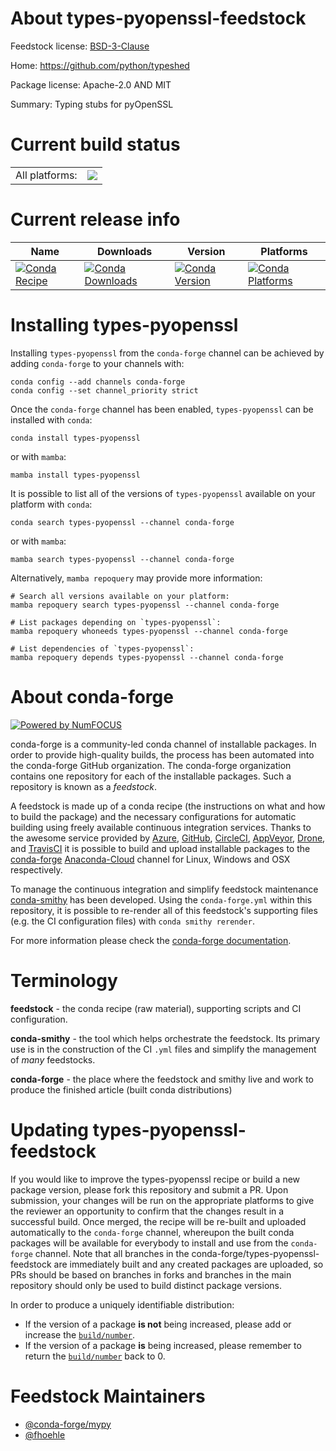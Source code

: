 About types-pyopenssl-feedstock
===============================

Feedstock license: [BSD-3-Clause](https://github.com/conda-forge/types-pyopenssl-feedstock/blob/main/LICENSE.txt)

Home: https://github.com/python/typeshed

Package license: Apache-2.0 AND MIT

Summary: Typing stubs for pyOpenSSL

Current build status
====================


<table><tr><td>All platforms:</td>
    <td>
      <a href="https://dev.azure.com/conda-forge/feedstock-builds/_build/latest?definitionId=13199&branchName=main">
        <img src="https://dev.azure.com/conda-forge/feedstock-builds/_apis/build/status/types-pyopenssl-feedstock?branchName=main">
      </a>
    </td>
  </tr>
</table>

Current release info
====================

| Name | Downloads | Version | Platforms |
| --- | --- | --- | --- |
| [![Conda Recipe](https://img.shields.io/badge/recipe-types--pyopenssl-green.svg)](https://anaconda.org/conda-forge/types-pyopenssl) | [![Conda Downloads](https://img.shields.io/conda/dn/conda-forge/types-pyopenssl.svg)](https://anaconda.org/conda-forge/types-pyopenssl) | [![Conda Version](https://img.shields.io/conda/vn/conda-forge/types-pyopenssl.svg)](https://anaconda.org/conda-forge/types-pyopenssl) | [![Conda Platforms](https://img.shields.io/conda/pn/conda-forge/types-pyopenssl.svg)](https://anaconda.org/conda-forge/types-pyopenssl) |

Installing types-pyopenssl
==========================

Installing `types-pyopenssl` from the `conda-forge` channel can be achieved by adding `conda-forge` to your channels with:

```
conda config --add channels conda-forge
conda config --set channel_priority strict
```

Once the `conda-forge` channel has been enabled, `types-pyopenssl` can be installed with `conda`:

```
conda install types-pyopenssl
```

or with `mamba`:

```
mamba install types-pyopenssl
```

It is possible to list all of the versions of `types-pyopenssl` available on your platform with `conda`:

```
conda search types-pyopenssl --channel conda-forge
```

or with `mamba`:

```
mamba search types-pyopenssl --channel conda-forge
```

Alternatively, `mamba repoquery` may provide more information:

```
# Search all versions available on your platform:
mamba repoquery search types-pyopenssl --channel conda-forge

# List packages depending on `types-pyopenssl`:
mamba repoquery whoneeds types-pyopenssl --channel conda-forge

# List dependencies of `types-pyopenssl`:
mamba repoquery depends types-pyopenssl --channel conda-forge
```


About conda-forge
=================

[![Powered by
NumFOCUS](https://img.shields.io/badge/powered%20by-NumFOCUS-orange.svg?style=flat&colorA=E1523D&colorB=007D8A)](https://numfocus.org)

conda-forge is a community-led conda channel of installable packages.
In order to provide high-quality builds, the process has been automated into the
conda-forge GitHub organization. The conda-forge organization contains one repository
for each of the installable packages. Such a repository is known as a *feedstock*.

A feedstock is made up of a conda recipe (the instructions on what and how to build
the package) and the necessary configurations for automatic building using freely
available continuous integration services. Thanks to the awesome service provided by
[Azure](https://azure.microsoft.com/en-us/services/devops/), [GitHub](https://github.com/),
[CircleCI](https://circleci.com/), [AppVeyor](https://www.appveyor.com/),
[Drone](https://cloud.drone.io/welcome), and [TravisCI](https://travis-ci.com/)
it is possible to build and upload installable packages to the
[conda-forge](https://anaconda.org/conda-forge) [Anaconda-Cloud](https://anaconda.org/)
channel for Linux, Windows and OSX respectively.

To manage the continuous integration and simplify feedstock maintenance
[conda-smithy](https://github.com/conda-forge/conda-smithy) has been developed.
Using the ``conda-forge.yml`` within this repository, it is possible to re-render all of
this feedstock's supporting files (e.g. the CI configuration files) with ``conda smithy rerender``.

For more information please check the [conda-forge documentation](https://conda-forge.org/docs/).

Terminology
===========

**feedstock** - the conda recipe (raw material), supporting scripts and CI configuration.

**conda-smithy** - the tool which helps orchestrate the feedstock.
                   Its primary use is in the construction of the CI ``.yml`` files
                   and simplify the management of *many* feedstocks.

**conda-forge** - the place where the feedstock and smithy live and work to
                  produce the finished article (built conda distributions)


Updating types-pyopenssl-feedstock
==================================

If you would like to improve the types-pyopenssl recipe or build a new
package version, please fork this repository and submit a PR. Upon submission,
your changes will be run on the appropriate platforms to give the reviewer an
opportunity to confirm that the changes result in a successful build. Once
merged, the recipe will be re-built and uploaded automatically to the
`conda-forge` channel, whereupon the built conda packages will be available for
everybody to install and use from the `conda-forge` channel.
Note that all branches in the conda-forge/types-pyopenssl-feedstock are
immediately built and any created packages are uploaded, so PRs should be based
on branches in forks and branches in the main repository should only be used to
build distinct package versions.

In order to produce a uniquely identifiable distribution:
 * If the version of a package **is not** being increased, please add or increase
   the [``build/number``](https://docs.conda.io/projects/conda-build/en/latest/resources/define-metadata.html#build-number-and-string).
 * If the version of a package **is** being increased, please remember to return
   the [``build/number``](https://docs.conda.io/projects/conda-build/en/latest/resources/define-metadata.html#build-number-and-string)
   back to 0.

Feedstock Maintainers
=====================

* [@conda-forge/mypy](https://github.com/conda-forge/mypy/)
* [@fhoehle](https://github.com/fhoehle/)

